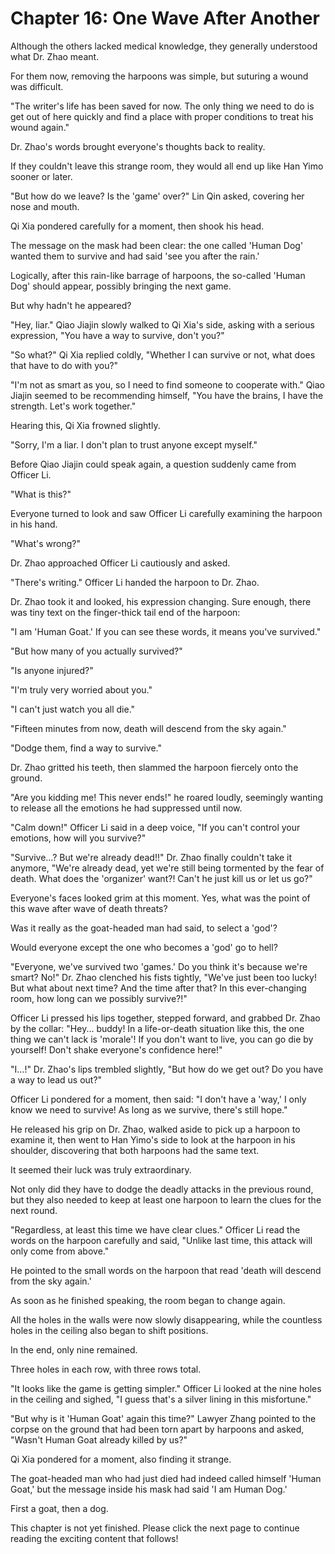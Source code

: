 ﻿# Chapter 16: One Wave After Another

Although the others lacked medical knowledge, they generally understood what Dr. Zhao meant.

For them now, removing the harpoons was simple, but suturing a wound was difficult.

"The writer's life has been saved for now. The only thing we need to do is get out of here quickly and find a place with proper conditions to treat his wound again."

Dr. Zhao's words brought everyone's thoughts back to reality.

If they couldn't leave this strange room, they would all end up like Han Yimo sooner or later.

"But how do we leave? Is the 'game' over?" Lin Qin asked, covering her nose and mouth.

Qi Xia pondered carefully for a moment, then shook his head.

The message on the mask had been clear: the one called 'Human Dog' wanted them to survive and had said 'see you after the rain.'

Logically, after this rain-like barrage of harpoons, the so-called 'Human Dog' should appear, possibly bringing the next game.

But why hadn't he appeared?

"Hey, liar." Qiao Jiajin slowly walked to Qi Xia's side, asking with a serious expression, "You have a way to survive, don't you?"

"So what?" Qi Xia replied coldly, "Whether I can survive or not, what does that have to do with you?"

"I'm not as smart as you, so I need to find someone to cooperate with." Qiao Jiajin seemed to be recommending himself, "You have the brains, I have the strength. Let's work together."

Hearing this, Qi Xia frowned slightly.

"Sorry, I'm a liar. I don't plan to trust anyone except myself."

Before Qiao Jiajin could speak again, a question suddenly came from Officer Li.

"What is this?"

Everyone turned to look and saw Officer Li carefully examining the harpoon in his hand.

"What's wrong?"

Dr. Zhao approached Officer Li cautiously and asked.

"There's writing." Officer Li handed the harpoon to Dr. Zhao.

Dr. Zhao took it and looked, his expression changing. Sure enough, there was tiny text on the finger-thick tail end of the harpoon:

"I am 'Human Goat.' If you can see these words, it means you've survived."

"But how many of you actually survived?"

"Is anyone injured?"

"I'm truly very worried about you."

"I can't just watch you all die."

"Fifteen minutes from now, death will descend from the sky again."

"Dodge them, find a way to survive."

Dr. Zhao gritted his teeth, then slammed the harpoon fiercely onto the ground.

"Are you kidding me! This never ends!" he roared loudly, seemingly wanting to release all the emotions he had suppressed until now.

"Calm down!" Officer Li said in a deep voice, "If you can't control your emotions, how will you survive?"

"Survive...? But we're already dead!!" Dr. Zhao finally couldn't take it anymore, "We're already dead, yet we're still being tormented by the fear of death. What does the 'organizer' want?! Can't he just kill us or let us go?"

Everyone's faces looked grim at this moment. Yes, what was the point of this wave after wave of death threats?

Was it really as the goat-headed man had said, to select a 'god'?

Would everyone except the one who becomes a 'god' go to hell?

"Everyone, we've survived two 'games.' Do you think it's because we're smart? No!" Dr. Zhao clenched his fists tightly, "We've just been too lucky! But what about next time? And the time after that? In this ever-changing room, how long can we possibly survive?!"

Officer Li pressed his lips together, stepped forward, and grabbed Dr. Zhao by the collar: "Hey... buddy! In a life-or-death situation like this, the one thing we can't lack is 'morale'! If you don't want to live, you can go die by yourself! Don't shake everyone's confidence here!"

"I...!" Dr. Zhao's lips trembled slightly, "But how do we get out? Do you have a way to lead us out?"

Officer Li pondered for a moment, then said: "I don't have a 'way,' I only know we need to survive! As long as we survive, there's still hope."

He released his grip on Dr. Zhao, walked aside to pick up a harpoon to examine it, then went to Han Yimo's side to look at the harpoon in his shoulder, discovering that both harpoons had the same text.

It seemed their luck was truly extraordinary.

Not only did they have to dodge the deadly attacks in the previous round, but they also needed to keep at least one harpoon to learn the clues for the next round.

"Regardless, at least this time we have clear clues." Officer Li read the words on the harpoon carefully and said, "Unlike last time, this attack will only come from above."

He pointed to the small words on the harpoon that read 'death will descend from the sky again.'

As soon as he finished speaking, the room began to change again.

All the holes in the walls were now slowly disappearing, while the countless holes in the ceiling also began to shift positions.

In the end, only nine remained.

Three holes in each row, with three rows total.

"It looks like the game is getting simpler." Officer Li looked at the nine holes in the ceiling and sighed, "I guess that's a silver lining in this misfortune."

"But why is it 'Human Goat' again this time?" Lawyer Zhang pointed to the corpse on the ground that had been torn apart by harpoons and asked, "Wasn't Human Goat already killed by us?"

Qi Xia pondered for a moment, also finding it strange.

The goat-headed man who had just died had indeed called himself 'Human Goat,' but the message inside his mask had said 'I am Human Dog.'

First a goat, then a dog.

This chapter is not yet finished. Please click the next page to continue reading the exciting content that follows!
